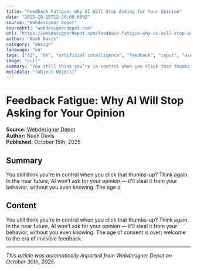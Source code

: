 ```yaml
---
title: "Feedback Fatigue: Why AI Will Stop Asking for Your Opinion"
date: "2025-10-15T12:30:00.000Z"
source: "Webdesigner Depot"
sourceUrl: "webdesignerdepot.com"
url: "https://webdesignerdepot.com/feedback-fatigue-why-ai-will-stop-asking-for-your-opinion/"
author: "Noah Davis"
category: "design"
language: "en"
tags: ["AI", "UX", "artificial intelligence", "feedback", "input", "user", "ux", "design", "english"]
image: "null"
summary: "You still think you’re in control when you click that thumbs-up? Think again. In the near future, AI won’t ask for your opinion — it’ll steal it from your behavior, without you even knowing. The age o"
metadata: "[object Object]"
---
```


# Feedback Fatigue: Why AI Will Stop Asking for Your Opinion

**Source:** [Webdesigner Depot](https://webdesignerdepot.com/feedback-fatigue-why-ai-will-stop-asking-for-your-opinion/)  
**Author:** Noah Davis  
**Published:** October 15th, 2025  

## Summary

You still think you’re in control when you click that thumbs-up? Think again. In the near future, AI won’t ask for your opinion — it’ll steal it from your behavior, without you even knowing. The age o

## Content

You still think you’re in control when you click that thumbs-up? Think again. In the near future, AI won’t ask for your opinion — it’ll steal it from your behavior, without you even knowing. The age of consent is over; welcome to the era of invisible feedback.

---

*This article was automatically imported from Webdesigner Depot on October 30th, 2025.*
